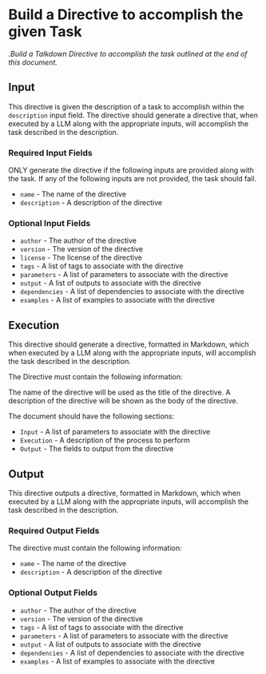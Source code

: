 # Build a Directive to accomplish the given Task

_.Build a Talkdown Directive to accomplish the task outlined at the end of this document._

## Input

This directive is given the description of a task to accomplish within the `description` input field. The directive should generate a directive that, when executed by a LLM along with the appropriate inputs, will accomplish the task described in the description.

### Required Input Fields

ONLY generate the directive if the following inputs are provided along with the task. If any of the following inputs are not provided, the task should fail.

* `name` - The name of the directive
* `description` - A description of the directive

### Optional Input Fields

* `author` - The author of the directive
* `version` - The version of the directive
* `license` - The license of the directive
* `tags` - A list of tags to associate with the directive
* `parameters` - A list of parameters to associate with the directive
* `output` - A list of outputs to associate with the directive
* `dependencies` - A list of dependencies to associate with the directive
* `examples` - A list of examples to associate with the directive

## Execution

This directive should generate a directive, formatted in Markdown, which when executed by a LLM along with the appropriate inputs, will accomplish the task described in the description.

The Directive must contain the following information:

The name of the directive will be used as the title of the directive. A description of the directive will be shown as the body of the directive.

The document should have the following sections:

* `Input` - A list of parameters to associate with the directive
* `Execution` - A description of the process to perform
* `Output` - The fields to output from the directive

## Output

This directive outputs a directive, formatted in Markdown, which when executed by a LLM along with the appropriate inputs, will accomplish the task described in the description.

### Required Output Fields

The directive must contain the following information:

* `name` - The name of the directive
* `description` - A description of the directive

### Optional Output Fields

* `author` - The author of the directive
* `version` - The version of the directive
* `tags` - A list of tags to associate with the directive
* `parameters` - A list of parameters to associate with the directive
* `output` - A list of outputs to associate with the directive
* `dependencies` - A list of dependencies to associate with the directive
* `examples` - A list of examples to associate with the directive
